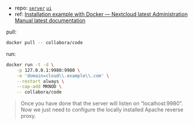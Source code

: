 

[repo-server]: https://github.com/nextcloud/server.git
[repo-ui-vue]: https://github.com/nextcloud/nextcloud-vue.git

[repo-app-android]: https://github.com/nextcloud/android.git
[repo-app-ios]: https://github.com/nextcloud/ios.git
[repo-app-desktop]: https://github.com/nextcloud/desktop.git

[repo-talk]: https://github.com/nextcloud/spreed.git

[site]: https://nextcloud.com
[docs]: https://docs.nextcloud.com

[doc-docker]: https://docs.nextcloud.com/server/latest/admin_manual/office/example-docker.html

- repo: [`server`][repo-server] [`ui`][repo-ui-vue]
- ref: [Installation example with Docker — Nextcloud latest Administration Manual latest documentation][doc-docker]

pull:

~~~ sh
docker pull -- collabora/code
~~~

run:

~~~ sh
docker run -t -d \
    -p 127.0.0.1:9980:9980 \
    -e 'domain=cloud\\.example\\.com' \
    --restart always \
    --cap-add MKNOD \
    -- collabora/code
~~~

> Once you have done that the server will listen on “localhost:9980”. 
> Now we just need to configure the locally installed Apache reverse proxy. 


